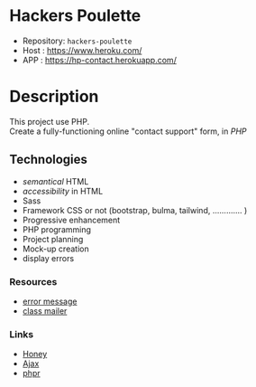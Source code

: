 # Hackers Poulette

- Repository: `hackers-poulette`
- Host : https://www.heroku.com/  
- APP  : https://hp-contact.herokuapp.com/

# Description
  This project use PHP.  
  Create a fully-functioning online "contact support" form, in *PHP*

## Technologies

- *semantical* HTML
- *accessibility* in HTML
- Sass
- Framework CSS or not (bootstrap, bulma, tailwind, ............. )
- Progressive enhancement
- PHP programming
- Project planning
- Mock-up creation
- display errors


### Resources

- [error message](http://uxmas.com/2012/the-4-hs-of-writing-error-messages)
- [class mailer](https://github.com/PHPMailer/PHPMailer)

### Links

- [Honey](https://www.thryv.com/blog/honeypot-technique/)
- [Ajax](https://www.javatpoint.com/ajax-tutorial)
- [phpr](http://php.net/manual/en/function.print-r.php)
